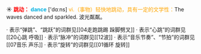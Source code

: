 ☀ <font color="red">**跳动：**</font>
<font color="sky blue">**dance**</font> ['dɑːns] 
<font color="orange">vi.（事物）轻快地跳动，具有一定的文学性：</font>The waves danced and sparkled. 波光粼粼。

· 表示“弹跳”、“跳跃”的词群见[[04走跑跳踢 跺脚劈叉]]
· 表示“心跳”的词群见[[20心跳 呼吸]]
· 表示“脉冲”的词群见[[12波]]
· 表示“音乐节奏”、“节拍”的词群见[[07音乐 声乐]]
· 表示“旋转”的词群见[[01循环 旋转]]